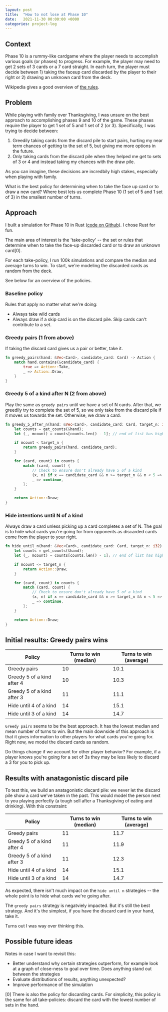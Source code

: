 ```yaml
---
layout: post
title:  "How to not lose at Phase 10"
date:   2021-11-30 00:00:00 +0000
categories: project-log
---
```


## Context

Phase 10 is a rummy-like cardgame where the player needs to accomplish various goals (or phases) to progress. For example, the player may need to get 2 sets of 3 cards or a 7 card straight. In each turn, the player must decide between 1) taking the faceup card discarded by the player to their right or 2) drawing an unknown card from the deck.

Wikipedia gives a good overview of [the rules](https://en.wikipedia.org/wiki/Phase_10).

## Problem

While playing with family over Thanksgiving, I was unsure on the best approach to accomplishing phases 9 and 10 of the game. These phases require the player to get 1 set of 5 and 1 set of 2 (or 3). Specifically, I was trying to decide between:

1. Greedily taking cards from the discard pile to start pairs, hurting my near term chances of getting to the set of 5, but giving me more options in the future.
2. Only taking cards from the discard pile when they helped me get to sets of 3 or 4 and instead taking my chances with the draw pile.

As you can imagine, these decisions are incredbily high stakes, especially when playing with family.

What is the best policy for determining when to take the face up card or to draw a new card? Where best lets us complete Phase 10 (1 set of 5 and 1 set of 3) in the smallest number of turns.

## Approach

I built a simulation for Phase 10 in Rust ([code on Github](https://github.com/swpecht/swpecht.github.io/tree/master/projects/phase-10)). I chose Rust for fun.

The main area of interest is the 'take-policy' -- the set or rules that determine when to take the face-up discarded card or to draw an unknown card\[0\].

For each take-policy, I run 100k simulations and compare the median and average turns to win. To start, we're modeling the discarded cards as random from the deck.

See below for an overview of the policies.

### Baseline policy

Rules that apply no matter what we're doing:

* Always take wild cards
* Always draw if a skip card is on the discard pile. Skip cards can't contribute to a set.

### Greedy pairs (1 from above)

If taking the discard card gives us a pair or better, take it.

```rust
fn greedy_pairs(hand: &Vec<Card>, candidate_card: Card) -> Action {
    match hand.contains(&candidate_card) {
        true => Action::Take,
        _ => Action::Draw,
    }
}
```

### Greedy 5 of a kind after N (2 from above)

Play the same as `greedy pairs` until we have a set of N cards. After that, we greedily try to complete the set of 5, so we only take from the discard pile if it moves us towards the set. Otherwise, we draw a card.

```rust
fn greedy_5_after_n(hand: &Vec<Card>, candidate_card: Card, target_n: i32) -> Action {
    let counts = get_counts(&hand);
    let (_, mcount) = counts[counts.len() - 1]; // end of list has highest count

    if mcount < target_n {
        return greedy_pairs(hand, candidate_card);
    }

    for (card, count) in counts {
        match (card, count) {
            // Check to ensure don't already have 5 of a kind
            (x, n) if x == candidate_card && n >= target_n && n < 5 => return Action::Take,
            _ => continue,
        };
    }

    return Action::Draw;
}
```

### Hide intentions until N of a kind

Always draw a card unless picking up a card completes a set of N. The goal is to hide what cards you're going for from opponents as discarded cards come from the player to your right.

```rust
fn hide_until_n(hand: &Vec<Card>, candidate_card: Card, target_n: i32) -> Action {
    let counts = get_counts(&hand);
    let (_, mcount) = counts[counts.len() - 1]; // end of list has highest count

    if mcount <= target_n {
        return Action::Draw;
    }

    for (card, count) in counts {
        match (card, count) {
            // Check to ensure don't already have 5 of a kind
            (x, n) if x == candidate_card && n >= target_n && n < 5 => return Action::Take,
            _ => continue,
        };
    }

    return Action::Draw;
}
```

## Initial results: Greedy pairs wins

|Policy |Turns to win (median)  | Turns to win (average)  |
|-------|-----------|-----------|
Greedy pairs                |10 |10.1   |
Greedy 5 of a kind after 4  |10 |10.3   |
Greedy 5 of a kind after 3  |11 |11.1   |
Hide until 4 of a kind      |14 |15.1   |
Hide until 3 of a kind      |14 |14.7   |

`Greedy pairs` seems to be the best approach. It has the lowest median and mean number of turns to win. But the main downside of this approach is that it gives information to other players for what cards you're going for. Right now, we model the discard cards as random.

Do things change if we account for other player behavior? For example, if a player knows you're going for a set of 3s they may be less likely to discard a 3 for you to pick up.

## Results with anatagonistic discard pile

To test this, we build an anatagonistic discard pile: we never let the discard pile show a card we've taken in the past. This would model the person next to you playing perfectly (a tough sell after a Thanksgiving of eating and drinking). With this constraint:

|Policy |Turns to win (median)  | Turns to win (average)  |
|-------|-----------|-----------|
Greedy pairs                |11     |11.7   |
Greedy 5 of a kind after 4  |11     |11.9   |
Greedy 5 of a kind after 3  |11     |12.3   |
Hide until 4 of a kind      |14     |15.1   |
Hide until 3 of a kind      |14     |14.7   |

As expected, there isn't much impact on the `hide until n` strategies -- the whole point is to hide what cards we're going after.

The `greedy pairs` strategy is negatviely impacted. But it's still the best strategy. And it's the simplest, if you have the discard card in your hand, take it.

Turns out I was way over thinking this.

## Possible future ideas

Notes in case I want to revisit this:

* Better understand why certain strategies outperform, for example look at a graph of close-ness to goal over time. Does anything stand out between the strategies
* Evaluate distributions of results, anything unexpected?
* Improve performance of the simulation

\[0\] There is also the policy for discarding cards. For simplicity, this policy is the same for all take-policies: discard the card with the lowest number of sets in the hand.
